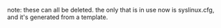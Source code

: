 note: these can all be deleted. the only that is in use now is syslinux.cfg, and it's generated from a template.
